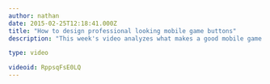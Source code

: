 ```yaml
---
author: nathan
date: 2015-02-25T12:18:41.000Z
title: "How to design professional looking mobile game buttons"
description: "This week's video analyzes what makes a good mobile game button. I also share where to find good, free vector icons and speak about the design process of mobile game buttons."

type: video

videoid: RppsqFsE0LQ
---
```


